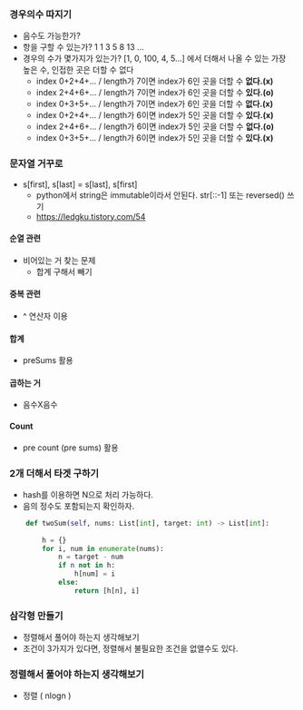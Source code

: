 
### 경우의수 따지기

- 음수도 가능한가?
- 항을 구할 수 있는가? 1 1 3 5 8 13 ...
- 경우의 수가 몇가지가 있는가? [1, 0, 100, 4, 5...] 에서 더해서 나올 수 있는 가장 높은 수, 인접한 곳은 더할 수 없다
  - index 0+2+4+... / length가 7이면 index가 6인 곳을 더할 수 **없다.(x)**
  - index 2+4+6+... / length가 7이면 index가 6인 곳을 더할 수 **있다.(o)**
  - index 0+3+5+... / length가 7이면 index가 6인 곳을 더할 수 **없다.(x)**
  - index 0+2+4+... / length가 6이면 index가 5인 곳을 더할 수 **있다.(x)**
  - index 2+4+6+... / length가 6이면 index가 5인 곳을 더할 수 **없다.(o)**
  - index 0+3+5+... / length가 6이면 index가 5인 곳을 더할 수 **있다.(x)**



### 문자열 거꾸로

- s[first], s[last] = s[last], s[first]
  - python에서 string은 immutable이라서 안된다. str[::-1] 또는 reversed() 쓰기
  - https://ledgku.tistory.com/54

#### 순열 관련

- 비어있는 거 찾는 문제
  - 합계 구해서 빼기

#### 중복 관련

- ^ 연산자 이용


#### 합계

- preSums 활용


#### 곱하는 거

- 음수X음수


#### Count

- pre count (pre sums) 활용

### 2개 더해서 타겟 구하기

- hash를 이용하면 N으로 처리 가능하다.
- 음의 정수도 포함되는지 확인하자.

```python
    def twoSum(self, nums: List[int], target: int) -> List[int]:
        
        h = {}
        for i, num in enumerate(nums):
            n = target - num
            if n not in h:
                h[num] = i
            else:
                return [h[n], i]
```


### 삼각형 만들기

- 정렬해서 풀어야 하는지 생각해보기
- 조건이 3가지가 있다면, 정렬해서 불필요한 조건을 없앨수도 있다.


### 정렬해서 풀어야 하는지 생각해보기
- 정렬 ( nlogn )
